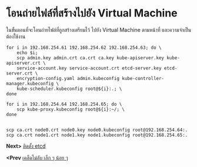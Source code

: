 # โอนถ่ายไฟล์ที่สร้างไปยัง Virtual Machine
ในขั้นตอนที่จะโอนถ่ายไฟล์ที่ถูกสร้างเตรียมไว้ ไปยัง Virtual Machine ตามหน้าที่ และความจำเป็นต้องใช้งาน
```
for i in 192.168.254.61 192.168.254.62 192.168.254.63; do \
    echo $i; 
    scp admin.key admin.crt ca.crt ca.key kube-apiserver.key kube-apiserver.crt \
    service-account.key service-account.crt etcd-server.key etcd-server.crt \
    encryption-config.yaml admin.kubeconfig kube-controller-manager.kubeconfig \
    kube-scheduler.kubeconfig root@${i}:.; \
done

for i in 192.168.254.64 192.168.254.65; do \
    scp kube-proxy.kubeconfig root@${i}:~/; \
done


scp ca.crt node0.crt node0.key node0.kubeconfig root@192.168.254.64:.
scp ca.crt node1.crt node1.key node1.kubeconfig root@192.168.254.65:.
```
**Next>** [ติดตั้ง etcd](07-install_etcd_cluster.md)

**<Prev** [เคล็ดไม่ลับ เล็ก ๆ น้อย ๆ](05-tip-n-trick.md)
